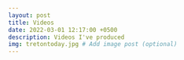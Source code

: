```yaml
---
layout: post
title: Videos
date: 2022-03-01 12:17:00 +0500
description: Videos I've produced
img: tretontoday.jpg # Add image post (optional)
---
```

